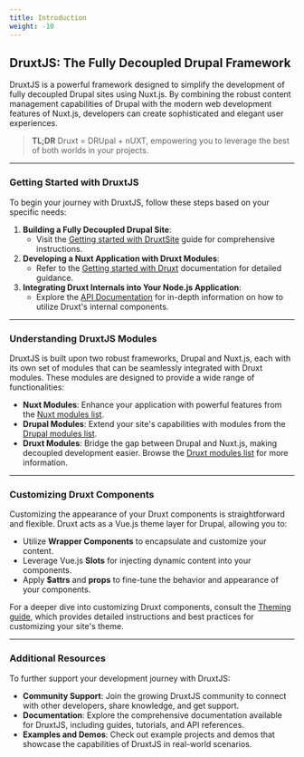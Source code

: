 ```yaml
---
title: Introduction
weight: -10
---
```


## DruxtJS: The Fully Decoupled Drupal Framework

DruxtJS is a powerful framework designed to simplify the development of fully decoupled Drupal sites using Nuxt.js. By combining the robust content management capabilities of Drupal with the modern web development features of Nuxt.js, developers can create sophisticated and elegant user experiences.

> **TL;DR** Druxt = DRUpal + nUXT, empowering you to leverage the best of both worlds in your projects.

---

### Getting Started with DruxtJS

To begin your journey with DruxtJS, follow these steps based on your specific needs:

1. **Building a Fully Decoupled Drupal Site**:
   - Visit the [Getting started with DruxtSite](/modules/site/getting-started) guide for comprehensive instructions.
2. **Developing a Nuxt Application with Druxt Modules**:
   - Refer to the [Getting started with Druxt](/guide/getting-started) documentation for detailed guidance.
3. **Integrating Druxt Internals into Your Node.js Application**:
   - Explore the [API Documentation](/api) for in-depth information on how to utilize Druxt's internal components.

---

### Understanding DruxtJS Modules

DruxtJS is built upon two robust frameworks, Drupal and Nuxt.js, each with its own set of modules that can be seamlessly integrated with Druxt modules. These modules are designed to provide a wide range of functionalities:

* **Nuxt Modules**: Enhance your application with powerful features from the [Nuxt modules list](https://modules.nuxtjs.org/).
* **Drupal Modules**: Extend your site's capabilities with modules from the [Drupal modules list](https://www.drupal.org/project/project_module).
* **Druxt Modules**: Bridge the gap between Drupal and Nuxt.js, making decoupled development easier. Browse the [Druxt modules list](/modules) for more information.

---

### Customizing Druxt Components

Customizing the appearance of your Druxt components is straightforward and flexible. Druxt acts as a Vue.js theme layer for Drupal, allowing you to:

* Utilize **Wrapper Components** to encapsulate and customize your content.
* Leverage Vue.js **Slots** for injecting dynamic content into your components.
* Apply **$attrs** and **props** to fine-tune the behavior and appearance of your components.

For a deeper dive into customizing Druxt components, consult the [Theming guide](/guide/theming), which provides detailed instructions and best practices for customizing your site's theme.

---

### Additional Resources

To further support your development journey with DruxtJS:

* **Community Support**: Join the growing DruxtJS community to connect with other developers, share knowledge, and get support.
* **Documentation**: Explore the comprehensive documentation available for DruxtJS, including guides, tutorials, and API references.
* **Examples and Demos**: Check out example projects and demos that showcase the capabilities of DruxtJS in real-world scenarios.
